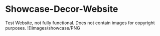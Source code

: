 # Showcase-Decor-Website
Test Website, not fully functional.
Does not contain images for copyright purposes.
![]images/showcase/PNG
